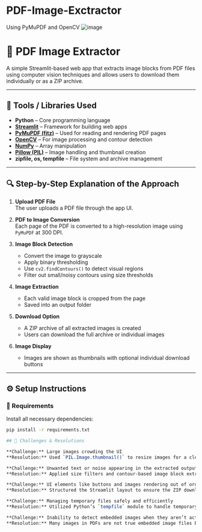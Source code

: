 # PDF-Image-Exctractor
Using PyMuPDF and OpenCV
![image](https://github.com/user-attachments/assets/51949232-f989-4b98-b827-49549f8b8289)

# 📄 PDF Image Extractor

A simple Streamlit-based web app that extracts image blocks from PDF files using computer vision techniques and allows users to download them individually or as a ZIP archive.

---

## 🧰 Tools / Libraries Used

- **Python** – Core programming language
- **[Streamlit](https://streamlit.io/)** – Framework for building web apps
- **[PyMuPDF (fitz)](https://pymupdf.readthedocs.io/en/latest/)** – Used for reading and rendering PDF pages
- **[OpenCV](https://opencv.org/)** – For image processing and contour detection
- **[NumPy](https://numpy.org/)** – Array manipulation
- **[Pillow (PIL)](https://pillow.readthedocs.io/)** – Image handling and thumbnail creation
- **zipfile, os, tempfile** – File system and archive management

---

## 🔍 Step-by-Step Explanation of the Approach

1. **Upload PDF File**  
   The user uploads a PDF file through the app UI.

2. **PDF to Image Conversion**  
   Each page of the PDF is converted to a high-resolution image using `PyMuPDF` at 300 DPI.

3. **Image Block Detection**  
   - Convert the image to grayscale
   - Apply binary thresholding
   - Use `cv2.findContours()` to detect visual regions
   - Filter out small/noisy contours using size thresholds

4. **Image Extraction**  
   - Each valid image block is cropped from the page
   - Saved into an output folder

5. **Download Option**  
   - A ZIP archive of all extracted images is created
   - Users can download the full archive or individual images

6. **Image Display**  
   - Images are shown as thumbnails with optional individual download buttons

---

## ⚙️ Setup Instructions

### 🔧 Requirements

Install all necessary dependencies:

```bash
pip install -r requirements.txt

## 🧩 Challenges & Resolutions

**Challenge:** Large images crowding the UI  
**Resolution:** Used `PIL.Image.thumbnail()` to resize images for a cleaner display.

**Challenge:** Unwanted text or noise appearing in the extracted output  
**Resolution:** Applied size filters and contour-based image block extraction to isolate likely image regions.

**Challenge:** UI elements like buttons and images rendering out of order  
**Resolution:** Structured the Streamlit layout to ensure the ZIP download button appears before the image gallery.

**Challenge:** Managing temporary files safely and efficiently  
**Resolution:** Utilized Python’s `tempfile` module to handle temporary directories cleanly without leaving residual files.

**Challenge:** Inability to detect embedded images when they aren’t actual raster images  
**Resolution:** Many images in PDFs are not true embedded image files but vector graphics or drawn content. We resolved this by rendering each PDF page at 300 DPI and using OpenCV contour detection to extract image-like regions based on their visual appearance.


